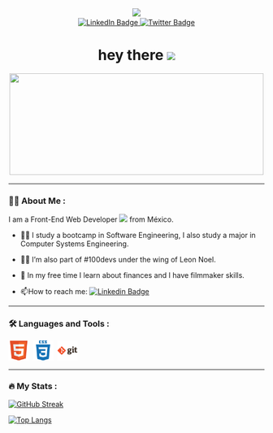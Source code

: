 <div id="header" align="center">
  <img src="https://media.giphy.com/media/xThuWx6uSpx2xo08De/giphy.gif" width="120"/>
</div>

<div id="badges" align="center">
  <a href="https://www.linkedin.com/in/benjaminrsalgado/">
    <img src="https://img.shields.io/badge/LinkedIn-blue?style=for-the-badge&logo=linkedin&logoColor=white" alt="LinkedIn Badge"/>
  </a>
  <a href="https://twitter.com/benjarsalgado">
    <img src="https://img.shields.io/badge/Twitter-blue?style=for-the-badge&logo=twitter&logoColor=white" alt="Twitter Badge"/>
  </a>
  
</div>
<h1 align="center">
  hey there
  <img src="https://media.giphy.com/media/hvRJCLFzcasrR4ia7z/giphy.gif" width="30px"/>
</h1>

<div align="center">
  <img src="https://media.giphy.com/media/RbDKaczqWovIugyJmW/giphy.gif" width="500" height="200"/>
</div>

---

### 👨‍💻 About Me :

I am a Front-End Web Developer <img src="https://media.giphy.com/media/WUlplcMpOCEmTGBtBW/giphy.gif" width="30"> from México.

- 👨‍💻  I study a bootcamp in Software Engineering, I also study a major in Computer Systems Engineering.

- 👨‍🎓  I’m  also part of #100devs under the wing of Leon Noel.

- 🎥 In my free time I learn about finances and I have filmmaker skills.

- :mailbox:How to reach me: [![Linkedin Badge](https://img.shields.io/badge/-kakbar-blue?style=flat&logo=Linkedin&logoColor=white)](https://www.linkedin.com/in/benjaminrsalgado/)

---

### :hammer_and_wrench: Languages and Tools :

<div>
    <img src="https://github.com/devicons/devicon/blob/master/icons/html5/html5-original.svg" title="HTML5" alt="HTML" width="40" height="40"/>&nbsp;
    <img src="https://github.com/devicons/devicon/blob/master/icons/css3/css3-plain-wordmark.svg"  title="CSS3" alt="CSS" width="40" height="40"/>&nbsp;
    <img src="https://github.com/devicons/devicon/blob/master/icons/git/git-original-wordmark.svg" title="Git" **alt="Git" width="40" height="40"/>
  </div>
 
 ---

### :fire: My Stats :

[![GitHub Streak](https://github-readme-streak-stats.herokuapp.com?user=benjaminrsalgado&theme=dark)](https://git.io/streak-stats)

[![Top Langs](https://github-readme-stats.vercel.app/api/top-langs/?username=benjaminrsalgado&layout=compact&theme=vision-friendly-dark)](https://github.com/anuraghazra/github-readme-stats)


